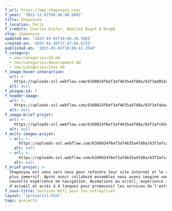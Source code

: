 ```yaml
---
f_url: https://www.shoponyou.com/
f_year: '2022-12-01T00:00:00.000Z'
title: Shoponyou
f_location: Paris
f_credits: Charles Kiefer, Bastien Bigot @ DropD
slug: shoponyou
updated-on: '2023-03-01T10:08:36.586Z'
created-on: '2023-01-30T17:47:04.873Z'
published-on: '2023-03-01T10:09:41.354Z'
f_category:
  - cms/categories/3d.md
  - cms/categories/development.md
  - cms/categories/tous.md
f_image-hover-interaction:
  url: >-
    https://uploads-ssl.webflow.com/63d8024f6ef3af4635a47d8a/63f3ad032e9b7104dfe9b97f_hoverimg%20soyou.webp
  alt: null
f_unique-id: 3
f_header-image:
  url: >-
    https://uploads-ssl.webflow.com/63d8024f6ef3af4635a47d8a/63f3afabea965848764efa3f_63f3aed7b4e7fba1bba16e82_img1.webp
  alt: null
f_image-brief-projet:
  url: >-
    https://uploads-ssl.webflow.com/63d8024f6ef3af4635a47d8a/63f3afc65c0bd85d9d95fe7f_63f3aed7fc7af02e4c5e680a_img2.webp
  alt: null
f_multi-images-projet:
  - url: >-
      https://uploads-ssl.webflow.com/63d8024f6ef3af4635a47d8a/63f3afca192b944d3a9921e4_63f3aed8cc8b9e762bbb8b69_img%203.webp
    alt: null
  - url: >-
      https://uploads-ssl.webflow.com/63d8024f6ef3af4635a47d8a/63f3afcaa382c55a56cf2f9b_63f3aed7b221ca4d8e62a259_img4.webp
    alt: null
f_brief-projet: >-
  Shoponyou est venu vers nous pour refondre leur site internet et le rendre
  plus immersif. Après avoir collaboré ensembles nous avons imaginé une toute
  nouvelle expérience de navigation. Animations au scroll, expérience 3D en page
  d'accueil et accès à 4 langues pour promouvoir les services de l'entreprise. 
f_sous-titre: Services Wifi pour les entreprises
layout: '[projects].html'
tags: projects
---
```



